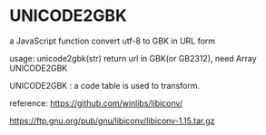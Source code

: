 # UNICODE2GBK
a JavaScript function convert utf-8 to GBK in URL form
 
usage: 
unicode2gbk(str) return url in GBK(or GB2312), need Array UNICODE2GBK
 
UNICODE2GBK : a code table is used to transform.
 
reference: 
https://github.com/winlibs/libiconv/  

https://ftp.gnu.org/pub/gnu/libiconv/libiconv-1.15.tar.gz
